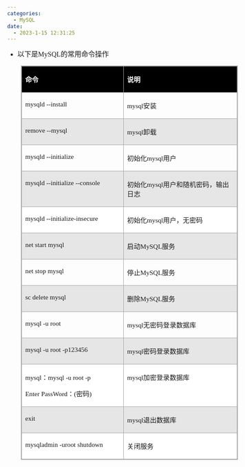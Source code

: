 ```yaml
---
categories:
  - MySQL
date:
  - 2023-1-15 12:31:25
---
```


<ul>
    <li><span style="font-size:12.0pt"><span style="font-family:&quot;Microsoft YaHei UI&quot;">以下是</span><span
                style="font-family:&quot;Comic Sans MS&quot;">MySQL</span><span
                style="font-family:&quot;Microsoft YaHei UI&quot;">的常用命令操作</span></span></li>
</ul>
<table summary="" cellspacing="0"
    style="border-collapse:collapse; border-color:#a3a3a3; border-style:solid; border-width:1px; margin-left:32px"
    class=" cke_show_border">
    <tbody>
        <tr>
            <td
                style="background-color:black; border-bottom:1px solid #a3a3a3; border-left:1px solid #a3a3a3; border-right:1px solid #a3a3a3; border-top:1px solid #a3a3a3; vertical-align:top; width:2.7229in">
                <p><span style="font-size:11.5pt"><span style="font-family:&quot;Microsoft YaHei UI&quot;"><span
                                style="color:white"><strong>命令</strong></span></span></span></p>
            </td>
            <td
                style="background-color:black; border-bottom:1px solid #a3a3a3; border-left:1px solid #a3a3a3; border-right:1px solid #a3a3a3; border-top:1px solid #a3a3a3; vertical-align:top; width:3.168in">
                <p><span style="font-size:11.5pt"><span style="font-family:&quot;Microsoft YaHei UI&quot;"><span
                                style="color:white"><strong>说明</strong></span></span></span></p>
            </td>
        </tr>
        <tr>
            <td
                style="border-bottom:1px solid #a3a3a3; border-left:1px solid #a3a3a3; border-right:1px solid #a3a3a3; border-top:1px solid #a3a3a3; vertical-align:top; width:2.7229in">
                <p><span style="font-size:11.5pt"><span style="font-family:&quot;Comic Sans MS&quot;">mysqld
                            --install</span></span></p>
            </td>
            <td
                style="border-bottom:1px solid #a3a3a3; border-left:1px solid #a3a3a3; border-right:1px solid #a3a3a3; border-top:1px solid #a3a3a3; vertical-align:top; width:3.168in">
                <p><span style="font-size:11.5pt"><span style="font-family:&quot;Comic Sans MS&quot;">mysql</span><span
                            style="font-family:&quot;Microsoft YaHei UI&quot;">安装</span></span></p>
            </td>
        </tr>
        <tr>
            <td
                style="background-color:#e7e6e6; border-bottom:1px solid #a3a3a3; border-left:1px solid #a3a3a3; border-right:1px solid #a3a3a3; border-top:1px solid #a3a3a3; vertical-align:top; width:2.7229in">
                <p><span style="font-size:11.5pt"><span style="font-family:&quot;Comic Sans MS&quot;">remove
                            --mysql</span></span></p>
            </td>
            <td
                style="background-color:#e7e6e6; border-bottom:1px solid #a3a3a3; border-left:1px solid #a3a3a3; border-right:1px solid #a3a3a3; border-top:1px solid #a3a3a3; vertical-align:top; width:3.168in">
                <p><span style="font-size:11.5pt"><span style="font-family:&quot;Comic Sans MS&quot;">mysql</span><span
                            style="font-family:&quot;Microsoft YaHei UI&quot;">卸载</span></span></p>
            </td>
        </tr>
        <tr>
            <td
                style="border-bottom:1px solid #a3a3a3; border-left:1px solid #a3a3a3; border-right:1px solid #a3a3a3; border-top:1px solid #a3a3a3; vertical-align:top; width:2.7229in">
                <p><span style="font-size:11.5pt"><span style="font-family:&quot;Comic Sans MS&quot;">mysqld
                            --initialize</span></span></p>
            </td>
            <td
                style="border-bottom:1px solid #a3a3a3; border-left:1px solid #a3a3a3; border-right:1px solid #a3a3a3; border-top:1px solid #a3a3a3; vertical-align:top; width:3.168in">
                <p><span style="font-size:11.5pt"><span
                            style="font-family:&quot;Microsoft YaHei UI&quot;">初始化</span><span
                            style="font-family:&quot;Comic Sans MS&quot;">mysql</span><span
                            style="font-family:&quot;Microsoft YaHei UI&quot;">用户</span></span></p>
            </td>
        </tr>
        <tr>
            <td
                style="background-color:#e7e6e6; border-bottom:1px solid #a3a3a3; border-left:1px solid #a3a3a3; border-right:1px solid #a3a3a3; border-top:1px solid #a3a3a3; vertical-align:top; width:2.7229in">
                <p><span style="font-size:11.5pt"><span style="font-family:&quot;Comic Sans MS&quot;">mysqld
                            --initialize --console</span></span></p>
            </td>
            <td
                style="background-color:#e7e6e6; border-bottom:1px solid #a3a3a3; border-left:1px solid #a3a3a3; border-right:1px solid #a3a3a3; border-top:1px solid #a3a3a3; vertical-align:top; width:3.168in">
                <p><span style="font-size:11.5pt"><span
                            style="font-family:&quot;Microsoft YaHei UI&quot;">初始化</span><span
                            style="font-family:&quot;Comic Sans MS&quot;">mysql</span><span
                            style="font-family:&quot;Microsoft YaHei UI&quot;">用户和随机密码，输出日志</span></span></p>
            </td>
        </tr>
        <tr>
            <td
                style="background-color:white; border-bottom:1px solid #a3a3a3; border-left:1px solid #a3a3a3; border-right:1px solid #a3a3a3; border-top:1px solid #a3a3a3; vertical-align:top; width:2.7229in">
                <p><span style="font-size:11.5pt"><span style="font-family:&quot;Comic Sans MS&quot;">mysqld
                            --initialize-insecure</span></span></p>
            </td>
            <td
                style="background-color:white; border-bottom:1px solid #a3a3a3; border-left:1px solid #a3a3a3; border-right:1px solid #a3a3a3; border-top:1px solid #a3a3a3; vertical-align:top; width:3.168in">
                <p><span style="font-size:11.5pt"><span
                            style="font-family:&quot;Microsoft YaHei UI&quot;">初始化</span><span
                            style="font-family:&quot;Comic Sans MS&quot;">mysql</span><span
                            style="font-family:&quot;Microsoft YaHei UI&quot;">用户，无密码</span></span></p>
            </td>
        </tr>
        <tr>
            <td
                style="background-color:#e7e6e6; border-bottom:1px solid #a3a3a3; border-left:1px solid #a3a3a3; border-right:1px solid #a3a3a3; border-top:1px solid #a3a3a3; vertical-align:top; width:2.7229in">
                <p><span style="font-size:11.5pt"><span style="font-family:&quot;Comic Sans MS&quot;">net start
                            mysql</span></span></p>
            </td>
            <td
                style="background-color:#e7e6e6; border-bottom:1px solid #a3a3a3; border-left:1px solid #a3a3a3; border-right:1px solid #a3a3a3; border-top:1px solid #a3a3a3; vertical-align:top; width:3.168in">
                <p><span style="font-size:11.5pt"><span
                            style="font-family:&quot;Microsoft YaHei UI&quot;">启动</span><span
                            style="font-family:&quot;Comic Sans MS&quot;">MySQL</span><span
                            style="font-family:&quot;Microsoft YaHei UI&quot;">服务</span></span></p>
            </td>
        </tr>
        <tr>
            <td
                style="border-bottom:1px solid #a3a3a3; border-left:1px solid #a3a3a3; border-right:1px solid #a3a3a3; border-top:1px solid #a3a3a3; vertical-align:top; width:2.7229in">
                <p><span style="font-size:11.5pt"><span style="font-family:&quot;Comic Sans MS&quot;">net stop
                            mysql</span></span></p>
            </td>
            <td
                style="border-bottom:1px solid #a3a3a3; border-left:1px solid #a3a3a3; border-right:1px solid #a3a3a3; border-top:1px solid #a3a3a3; vertical-align:top; width:3.168in">
                <p><span style="font-size:11.5pt"><span
                            style="font-family:&quot;Microsoft YaHei UI&quot;">停止</span><span
                            style="font-family:&quot;Comic Sans MS&quot;">MySQL</span><span
                            style="font-family:&quot;Microsoft YaHei UI&quot;">服务</span></span></p>
            </td>
        </tr>
        <tr>
            <td
                style="background-color:#e7e6e6; border-bottom:1px solid #a3a3a3; border-left:1px solid #a3a3a3; border-right:1px solid #a3a3a3; border-top:1px solid #a3a3a3; vertical-align:top; width:2.7229in">
                <p><span style="font-size:11.5pt"><span style="font-family:&quot;Comic Sans MS&quot;">sc delete
                            mysql</span></span></p>
            </td>
            <td
                style="background-color:#e7e6e6; border-bottom:1px solid #a3a3a3; border-left:1px solid #a3a3a3; border-right:1px solid #a3a3a3; border-top:1px solid #a3a3a3; vertical-align:top; width:3.168in">
                <p><span style="font-size:11.5pt"><span
                            style="font-family:&quot;Microsoft YaHei UI&quot;">删除</span><span
                            style="font-family:&quot;Comic Sans MS&quot;">MySQL</span><span
                            style="font-family:&quot;Microsoft YaHei UI&quot;">服务</span></span></p>
            </td>
        </tr>
        <tr>
            <td
                style="border-bottom:1px solid #a3a3a3; border-left:1px solid #a3a3a3; border-right:1px solid #a3a3a3; border-top:1px solid #a3a3a3; vertical-align:top; width:2.7229in">
                <p><span style="font-size:11.5pt"><span style="font-family:&quot;Comic Sans MS&quot;">mysql -u
                            root</span></span></p>
            </td>
            <td
                style="border-bottom:1px solid #a3a3a3; border-left:1px solid #a3a3a3; border-right:1px solid #a3a3a3; border-top:1px solid #a3a3a3; vertical-align:top; width:3.168in">
                <p><span style="font-size:11.5pt"><span style="font-family:&quot;Comic Sans MS&quot;">mysql</span><span
                            style="font-family:&quot;Microsoft YaHei UI&quot;">无密码登录数据库</span></span></p>
            </td>
        </tr>
        <tr>
            <td
                style="background-color:#e7e6e6; border-bottom:1px solid #a3a3a3; border-left:1px solid #a3a3a3; border-right:1px solid #a3a3a3; border-top:1px solid #a3a3a3; vertical-align:top; width:2.7229in">
                <p><span style="font-size:11.5pt"><span style="font-family:&quot;Comic Sans MS&quot;">mysql -u root
                            -p123456</span></span></p>
            </td>
            <td
                style="background-color:#e7e6e6; border-bottom:1px solid #a3a3a3; border-left:1px solid #a3a3a3; border-right:1px solid #a3a3a3; border-top:1px solid #a3a3a3; vertical-align:top; width:3.168in">
                <p><span style="font-size:11.5pt"><span style="font-family:&quot;Comic Sans MS&quot;">mysql</span><span
                            style="font-family:&quot;Microsoft YaHei UI&quot;">密码登录数据库</span></span></p>
            </td>
        </tr>
        <tr>
            <td
                style="background-color:white; border-bottom:1px solid #a3a3a3; border-left:1px solid #a3a3a3; border-right:1px solid #a3a3a3; border-top:1px solid #a3a3a3; vertical-align:top; width:2.7229in">
                <p><span style="font-size:11.5pt"><span style="font-family:&quot;Comic Sans MS&quot;">mysql</span><span
                            style="font-family:&quot;Microsoft YaHei UI&quot;">：</span><span
                            style="font-family:&quot;Comic Sans MS&quot;">mysql -u root -p</span></span></p>
                <p><span style="font-size:11.5pt"><span style="font-family:&quot;Comic Sans MS&quot;">Enter
                            PassWord</span><span style="font-family:&quot;Microsoft YaHei UI&quot;">：</span><span
                            style="font-family:&quot;Comic Sans MS&quot;">(</span><span
                            style="font-family:&quot;Microsoft YaHei UI&quot;">密码</span><span
                            style="font-family:&quot;Comic Sans MS&quot;">)</span></span></p>
            </td>
            <td
                style="background-color:white; border-bottom:1px solid #a3a3a3; border-left:1px solid #a3a3a3; border-right:1px solid #a3a3a3; border-top:1px solid #a3a3a3; vertical-align:top; width:3.168in">
                <p><span style="font-size:11.5pt"><span style="font-family:&quot;Comic Sans MS&quot;">mysql</span><span
                            style="font-family:&quot;Microsoft YaHei UI&quot;">加密登录数据库</span></span></p>
            </td>
        </tr>
        <tr>
            <td
                style="background-color:#e7e6e6; border-bottom:1px solid #a3a3a3; border-left:1px solid #a3a3a3; border-right:1px solid #a3a3a3; border-top:1px solid #a3a3a3; vertical-align:top; width:2.7229in">
                <p><span style="font-size:11.5pt"><span style="font-family:&quot;Comic Sans MS&quot;">exit</span></span>
                </p>
            </td>
            <td
                style="background-color:#e7e6e6; border-bottom:1px solid #a3a3a3; border-left:1px solid #a3a3a3; border-right:1px solid #a3a3a3; border-top:1px solid #a3a3a3; vertical-align:top; width:3.168in">
                <p><span style="font-size:11.5pt"><span style="font-family:&quot;Comic Sans MS&quot;">mysql</span><span
                            style="font-family:&quot;Microsoft YaHei UI&quot;">退出数据库</span></span></p>
            </td>
        </tr>
        <tr>
            <td
                style="background-color:white; border-bottom:1px solid #a3a3a3; border-left:1px solid #a3a3a3; border-right:1px solid #a3a3a3; border-top:1px solid #a3a3a3; vertical-align:top; width:2.7229in">
                <p><span style="font-size:11.5pt"><span style="font-family:&quot;Comic Sans MS&quot;">mysqladmin -uroot
                            shutdown</span></span></p>
            </td>
            <td
                style="background-color:white; border-bottom:1px solid #a3a3a3; border-left:1px solid #a3a3a3; border-right:1px solid #a3a3a3; border-top:1px solid #a3a3a3; vertical-align:top; width:3.168in">
                <p><span style="font-size:11.5pt"><span
                            style="font-family:&quot;Microsoft YaHei UI&quot;">关闭服务</span></span></p>
            </td>
        </tr>
    </tbody>
</table>

